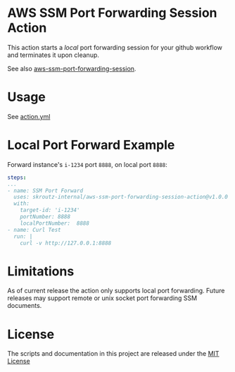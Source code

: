# AWS SSM Port Forwarding Session Action

This action starts a *local* port forwarding session for your github workflow and terminates it upon cleanup.

See also [aws-ssm-port-forwarding-session](https://github.com/skroutz-internal/aws-ssm-port-forwarding-session-action).

# Usage

See [action.yml](action.yml)

# Local Port Forward Example

Forward instance's `i-1234` port `8888`, on local port `8888`:
```yaml
steps:
...
- name: SSM Port Forward
  uses: skroutz-internal/aws-ssm-port-forwarding-session-action@v1.0.0
  with:
    target-id: 'i-1234'
    portNumber: 8888
    localPortNumber:  8888
- name: Curl Test
  run: |
    curl -v http://127.0.0.1:8888
```

# Limitations

As of current release the action only supports local port forwarding. Future releases may support remote or unix socket port forwarding SSM documents.

# License

The scripts and documentation in this project are released under the [MIT License](LICENSE)

